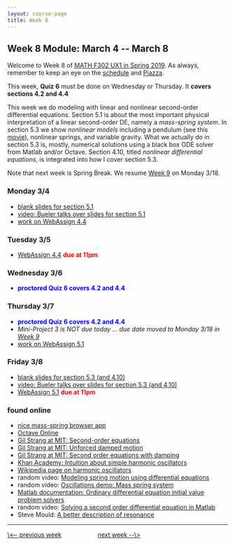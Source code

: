 ```yaml
---
layout: course-page
title: Week 8
---
```


## Week 8 Module: March 4 -- March 8

Welcome to Week 8 of [MATH F302 UX1 in Spring 2019](index.html).  As always, remember to keep an eye on the [schedule](schedule.pdf) and [Piazza](https://piazza.com/uaf/spring2019/math302ux1/home).

This week, **Quiz 6** must be done on Wednesday or Thursday.  It **covers sections 4.2 and 4.4**

This week we do modeling with linear and nonlinear second-order differential equations.  Section 5.1 is about the most important physical interpretation of a linear second-order DE, namely a _mass-spring system_.  In section 5.3 we show _nonlinear models_ including a pendulum (see this [movie](assets/codes/pendmovie.gif)), nonlinear springs, and variable gravity.  What we actually do in section 5.3 is, mostly, numerical solutions using a black box ODE solver from Matlab and/or Octave.  Section 4.10, titled _nonlinear differential equations_, is integrated into how I cover section 5.3.

Note that next week is Spring Break.  We resume [Week 9](week9) on Monday 3/18.

### Monday 3/4
* [blank slides for section 5.1](assets/slides/5-1.pdf)
* [video: Bueler talks over slides for section 5.1](https://expl.ai/KBLSXFX)
* [work on WebAssign 4.4](https://www.webassign.net/)

### Tuesday 3/5
* [WebAssign 4.4](https://www.webassign.net/) <span style="color:red">**due at 11pm**</span>

### Wednesday 3/6
* <span style="color:blue">**proctored Quiz 6 covers 4.2 and 4.4**</span>

### Thursday 3/7
* <span style="color:blue">**proctored Quiz 6 covers 4.2 and 4.4**</span>
* _Mini-Project 3 is NOT due today ... due date moved to Monday 3/18 in [Week 9](week9)_
* [work on WebAssign 5.1](https://www.webassign.net/)

### Friday 3/8
* [blank slides for section 5.3 (and 4.10)](assets/slides/5-3.pdf)
* [video: Bueler talks over slides for section 5.3 (and 4.10)](https://expl.ai/VSJTFRC)
* [WebAssign 5.1](https://www.webassign.net/) <span style="color:red">**due at 11pm**</span>

### found online
* [nice mass-spring browser app](https://phet.colorado.edu/en/simulation/mass-spring-lab)
* [Octave Online](https://octave-online.net/)
* [Gil Strang at MIT: Second-order equations](https://www.youtube.com/watch?v=xvTYUnqn2wY)
* [Gil Strang at MIT: Unforced damped motion](https://www.youtube.com/watch?v=zqks_JcU0cM)
* [Gil Strang at MIT: Second order equations with damping](https://www.youtube.com/watch?v=SMQPt7t0bHk)
* [Khan Academy: Intuition about simple harmonic oscillators](https://www.khanacademy.org/science/ap-physics-1/simple-harmonic-motion-ap/introduction-to-simple-harmonic-motion-ap/v/intuition-about-simple-harmonic-oscillators)
* [Wikipedia page on harmonic oscillators](https://en.wikipedia.org/wiki/Harmonic_oscillator)
* random video: [Modeling spring motion using differential equations](https://www.youtube.com/watch?v=JbwGlTz0wqk)
* random video: [Oscillations demo: Mass spring system](https://www.youtube.com/watch?v=FJBPNJR2QJU)
* [Matlab documentation: Ordinary differential equation initial value problem solvers](https://www.mathworks.com/help/matlab/ordinary-differential-equations.html)
* random video: [Solving a second order differential equation in Matlab](https://www.youtube.com/watch?v=fx3bl4oA_0U)
* Steve Mould: [A better description of resonance](https://www.youtube.com/watch?v=N9Gg889TeKI)

<hr>
<a align="left" href="week7">\<-- previous week</a>  &nbsp; &nbsp; &nbsp; &nbsp; &nbsp; &nbsp; &nbsp; &nbsp; &nbsp; &nbsp; <a align="right" href="week9">next week --\></a>
